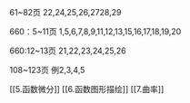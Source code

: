 61~82页
	22,24,25,26,2728,29

660：5~11页
1,5,6,7,8,9,11,12,13,15,16,17,18,19,20

660:12~13页
21,22,23,24,25,26

108~123页
	例2,3,4,5

[[5.函数微分]]
[[6.函数图形描绘]]
[[7.曲率]]